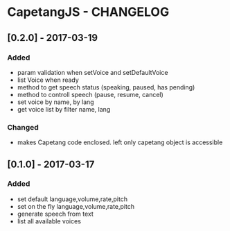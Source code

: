 # CapetangJS - CHANGELOG

## [0.2.0] - 2017-03-19
### Added
- param validation when setVoice and setDefaultVoice
- list Voice when ready
- method to get speech status (speaking, paused, has pending)
- method to controll speech (pause, resume, cancel)
- set voice by name, by lang
- get voice list by filter name, lang

### Changed
- makes Capetang code enclosed. left only capetang object is accessible

## [0.1.0] - 2017-03-17
### Added
- set default language,volume,rate,pitch
- set on the fly language,volume,rate,pitch
- generate speech from text
- list all available voices